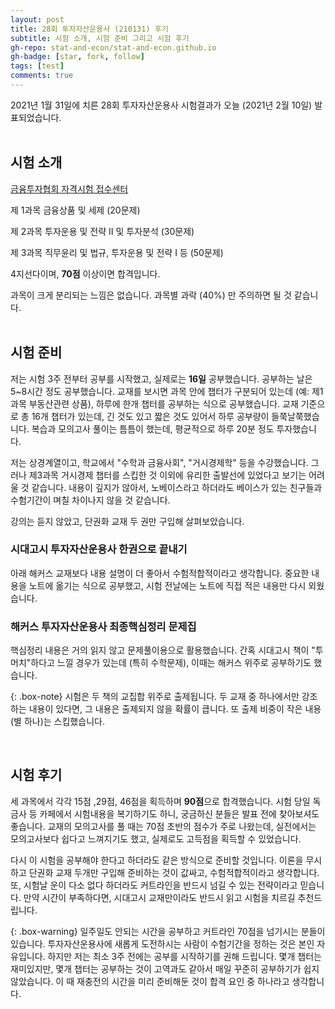 ```yaml
---
layout: post
title: 28회 투자자산운용사 (210131) 후기
subtitle: 시험 소개, 시험 준비 그리고 시험 후기
gh-repo: stat-and-econ/stat-and-econ.github.io
gh-badge: [star, fork, follow]
tags: [test]
comments: true
---
```


2021년 1월 31일에 치른 28회 투자자산운용사 시험결과가 오늘 (2021년 2월 10일) 발표되었습니다. <br />
<br />

## 시험 소개

[금융투자협회 자격시험 접수센터](https://license.kofia.or.kr/)

제 1과목 금융상품 및 세제 (20문제)

제 2과목 투자운용 및 전략 II 및 투자분석 (30문제)

제 3과목 직무윤리 및 법규, 투자운용 및 전략 I 등 (50문제)

4지선다이며, **70점** 이상이면 합격입니다.

과목이 크게 분리되는 느낌은 없습니다. 과목별 과락 (40%) 만 주의하면 될 것 같습니다. <br />
<br />

## 시험 준비

저는 시험 3주 전부터 공부를 시작했고, 실제로는 **16일** 공부했습니다. 공부하는 날은 5~8시간 정도 공부했습니다. 교재를 보시면 과목 안에 챕터가 구분되어 있는데 (예: 제1과목 부동산관련 상품), 하루에 한개 챕터를 공부하는 식으로 공부했습니다. 교재 기준으로 총 16개 챕터가 있는데, 긴 것도 있고 짧은 것도 있어서 하루 공부량이 들쭉날쭉했습니다. 복습과 모의고사 풀이는 틈틈이 했는데, 평균적으로 하루 20분 정도 투자했습니다.

저는 상경계열이고, 학교에서 "수학과 금융사회", "거시경제학" 등을 수강했습니다. 그러나 제3과목 거시경제 챕터를 스킵한 것 이외에 유리한 출발선에 있었다고 보기는 어려울 것 같습니다. 내용이 깊지가 않아서, 노베이스라고 하더라도 베이스가 있는 친구들과 수험기간이 며칠 차이나지 않을 것 같습니다.

강의는 듣지 않았고, 단권화 교재 두 권만 구입해 살펴보았습니다.

### 시대고시 투자자산운용사 한권으로 끝내기
아래 해커스 교재보다 내용 설명이 더 좋아서 수험적합적이라고 생각합니다. 중요한 내용을 노트에 옮기는 식으로 공부했고, 시험 전날에는 노트에 직접 적은 내용만 다시 외웠습니다.

### 해커스 투자자산운용사 최종핵심정리 문제집
핵심정리 내용은 거의 읽지 않고 문제풀이용으로 활용했습니다. 간혹 시대고시 책이 "투머치"하다고 느낄 경우가 있는데 (특히 수학문제), 이때는 해커스 위주로 공부하기도 했습니다.

{: .box-note}
시험은 두 책의 교집합 위주로 출제됩니다. 두 교재 중 하나에서만 강조하는 내용이 있다면, 그 내용은 출제되지 않을 확률이 큽니다. 또 출제 비중이 작은 내용(별 하나)는 스킵했습니다.

<br />

## 시험 후기

세 과목에서 각각 15점 ,29점, 46점을 획득하며 **90점**으로 합격했습니다. 시험 당일 독금사 등 카페에서 시험내용을 복기하기도 하니, 궁금하신 분들은 발표 전에 찾아보셔도 좋습니다. 교재의 모의고사를 풀 때는 70점 초반의 점수가 주로 나왔는데, 실전에서는 모의고사보다 쉽다고 느껴지기도 했고, 실제로도 고득점을 획득할 수 있었습니다.

다시 이 시험을 공부해야 한다고 하더라도 같은 방식으로 준비할 것입니다. 이론을 무시하고 단권화 교재 두개만 구입해 준비하는 것이 값싸고, 수험적합적이라고 생각합니다. 또, 시험날 운이 다소 없다 하더라도 커트라인을 반드시 넘길 수 있는 전략이라고 믿습니다. 만약 시간이 부족하다면, 시대고시 교재만이라도 반드시 읽고 시험을 치르길 추천드립니다.

{: .box-warning}
일주일도 안되는 시간을 공부하고 커트라인 70점을 넘기시는 분들이 있습니다. 투자자산운용사에 새롭게 도전하시는 사람이 수험기간을 정하는 것은 본인 자유입니다. 하지만 저는 최소 3주 전에는 공부를 시작하기를 권해 드립니다. 몇개 챕터는 재미있지만, 몇개 챕터는 공부하는 것이 고역과도 같아서 매일 꾸준히 공부하기가 쉽지 않았습니다. 이 때 재충전의 시간을 미리 준비해둔 것이 합격 요인 중 하나라고 생각합니다.



